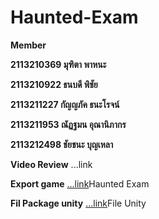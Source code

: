 # Haunted-Exam

**Member**

**2113210369 มุฑิตา พาหนะ**

**2113210922 ธนบดี พิชัย**

**2113211227 กัญญภัค ธนะโรจน์**

**2113211953 ณัฏฐมน อุณานิภากร**

**2113212498 ชัยชนะ บุญเหลา**

**Video Review**
...link

**Export game**
[...link](https://drive.google.com/file/d/19ohWzMWT7SVdtWIUWZ81Z09lo-O5HMdZ/view?usp=sharing)Haunted Exam


**Fil Package unity**
[...link](https://drive.google.com/file/d/1Z6osoTJWivxKDMX7WlqaGh7CRy8-zCkS/view?usp=sharing)File Unity

